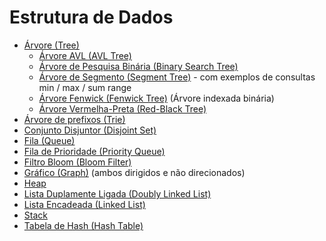 # Estrutura de Dados

- [Árvore (Tree)](src/data-structures/tree/README.pt-BR.md)
  - [Árvore AVL (AVL Tree)](src/data-structures/tree/avl-tree/README.pt-BR.md)
  - [Árvore de Pesquisa Binária (Binary Search Tree)](src/data-structures/tree/binary-search-tree/README.pt-BR.md)
  - [Árvore de Segmento (Segment Tree)](src/data-structures/tree/segment-tree/README.pt-BR.md) - com exemplos de consultas min / max / sum range
  - [Árvore Fenwick (Fenwick Tree)](src/data-structures/tree/fenwick-tree/README.pt-BR.md) (Árvore indexada binária)
  - [Árvore Vermelha-Preta (Red-Black Tree)](src/data-structures/tree/red-black-tree/README.pt-BR.md)
- [Árvore de prefixos (Trie)](src/data-structures/trie/README.pt-BR.md)
- [Conjunto Disjuntor (Disjoint Set)](src/data-structures/disjoint-set/README.pt-BR.md)
- [Fila (Queue)](src/data-structures/queue/README.pt-BR.md)
- [Fila de Prioridade (Priority Queue)](src/data-structures/priority-queue/README.pt-BR.md)
- [Filtro Bloom (Bloom Filter)](src/data-structures/bloom-filter/README.pt-BR.md)
- [Gráfico (Graph)](src/data-structures/graph/README.pt-BR.md) (ambos dirigidos e não direcionados)
- [Heap](src/data-structures/heap/README.pt-BR.md)
- [Lista Duplamente Ligada (Doubly Linked List)](src/data-structures/doubly-linked-list/README.pt-BR.md)
- [Lista Encadeada (Linked List)](src/data-structures/linked-list/README.pt-BR.md)
- [Stack](src/data-structures/stack/README.pt-BR.md)
- [Tabela de Hash (Hash Table)](src/data-structures/hash-table/README.pt-BR.md)
